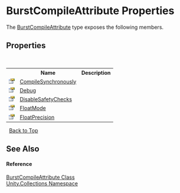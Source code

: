 # BurstCompileAttribute Properties
 

The <a href="be3b64b1-b389-cac2-cf7e-b8e4e8b2f505.md">BurstCompileAttribute</a> type exposes the following members.


## Properties
&nbsp;<table><tr><th></th><th>Name</th><th>Description</th></tr><tr><td>![Public property](media/pubproperty.gif "Public property")</td><td><a href="66db482f-b45e-1bdd-9a61-503a3667d868.md">CompileSynchronously</a></td><td /></tr><tr><td>![Public property](media/pubproperty.gif "Public property")</td><td><a href="056ffc54-9dd9-4aab-b777-a9e36313576b.md">Debug</a></td><td /></tr><tr><td>![Public property](media/pubproperty.gif "Public property")</td><td><a href="8d9915ec-e270-ef2c-254a-4643c358d2b7.md">DisableSafetyChecks</a></td><td /></tr><tr><td>![Public property](media/pubproperty.gif "Public property")</td><td><a href="7246f5ae-e3ff-da27-8f3a-f06922d9ba23.md">FloatMode</a></td><td /></tr><tr><td>![Public property](media/pubproperty.gif "Public property")</td><td><a href="5f5060f6-d838-d9e6-4133-ec01335b6bd4.md">FloatPrecision</a></td><td /></tr></table>&nbsp;
<a href="#burstcompileattribute-properties">Back to Top</a>

## See Also


#### Reference
<a href="be3b64b1-b389-cac2-cf7e-b8e4e8b2f505.md">BurstCompileAttribute Class</a><br /><a href="52449a24-d9ed-2309-6c07-183cca6a562f.md">Unity.Collections Namespace</a><br />